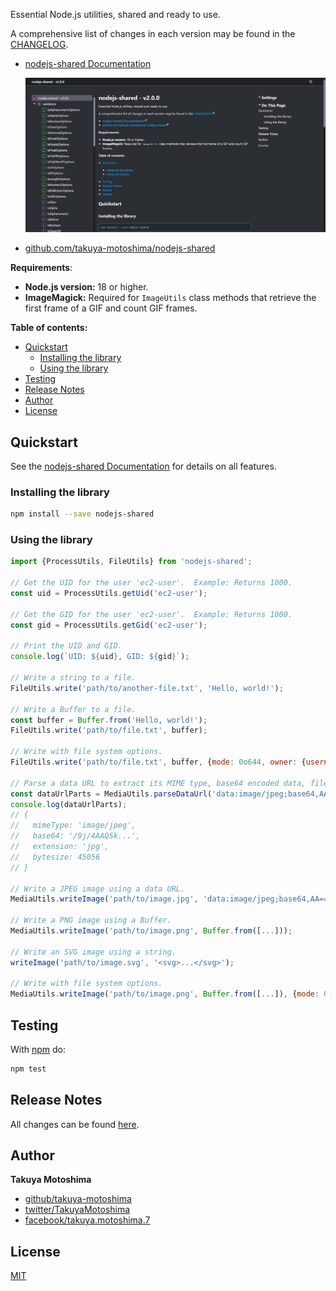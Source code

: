 <!-- # nodejs-shared -->
Essential Node.js utilities, shared and ready to use. 

A comprehensive list of changes in each version may be found in the [CHANGELOG](https://github.com/takuya-motoshima/nodejs-shared/blob/main/CHANGELOG.md).

* [nodejs-shared Documentation](https://takuya-motoshima.github.io/nodejs-shared/)

    <img src="https://raw.githubusercontent.com/takuya-motoshima/nodejs-shared/refs/heads/main/typedoc.jpeg" width="800">
* [github.com/takuya-motoshima/nodejs-shared](https://github.com/takuya-motoshima/nodejs-shared)

 **Requirements**:

* **Node.js version:** 18 or higher.
* **ImageMagick:** Required for `ImageUtils` class methods that retrieve the first frame of a GIF and count GIF frames.

**Table of contents:**

- [Quickstart](#quickstart)
  - [Installing the library](#installing-the-library)
  - [Using the library](#using-the-library)
- [Testing](#testing)
- [Release Notes](#release-notes)
- [Author](#author)
- [License](#license)

## Quickstart

See the [nodejs-shared Documentation](https://takuya-motoshima.github.io/nodejs-shared/) for details on all features.

### Installing the library
```bash
npm install --save nodejs-shared
```

### Using the library
```js
import {ProcessUtils, FileUtils} from 'nodejs-shared';

// Get the UID for the user 'ec2-user'.  Example: Returns 1000.
const uid = ProcessUtils.getUid('ec2-user');

// Get the GID for the user 'ec2-user'.  Example: Returns 1000.
const gid = ProcessUtils.getGid('ec2-user');

// Print the UID and GID.
console.log(`UID: ${uid}, GID: ${gid}`);

// Write a string to a file.
FileUtils.write('path/to/another-file.txt', 'Hello, world!');

// Write a Buffer to a file.
const buffer = Buffer.from('Hello, world!');
FileUtils.write('path/to/file.txt', buffer);

// Write with file system options.
FileUtils.write('path/to/file.txt', buffer, {mode: 0o644, owner: {username: 'nginx', groupName: 'nginx'}});

// Parse a data URL to extract its MIME type, base64 encoded data, file extension, and size.
const dataUrlParts = MediaUtils.parseDataUrl('data:image/jpeg;base64,AA==...'); 
console.log(dataUrlParts);
// {
//   mimeType: 'image/jpeg',
//   base64: '/9j/4AAQSk...',
//   extension: 'jpg',
//   bytesize: 45056
// }

// Write a JPEG image using a data URL.
MediaUtils.writeImage('path/to/image.jpg', 'data:image/jpeg;base64,AA==...');

// Write a PNG image using a Buffer.
MediaUtils.writeImage('path/to/image.png', Buffer.from([...]));

// Write an SVG image using a string.
writeImage('path/to/image.svg', '<svg>...</svg>');

// Write with file system options.
MediaUtils.writeImage('path/to/image.png', Buffer.from([...]), {mode: 0o644, owner: {username: 'nginx', groupName: 'nginx'}});
```

## Testing
With [npm](http://npmjs.org) do:

```sh
npm test
```

## Release Notes
All changes can be found [here](CHANGELOG.md).

## Author
**Takuya Motoshima**

* [github/takuya-motoshima](https://github.com/takuya-motoshima)
* [twitter/TakuyaMotoshima](https://twitter.com/TakuyaMotoshima)
* [facebook/takuya.motoshima.7](https://www.facebook.com/takuya.motoshima.7)

## License
[MIT](LICENSE)